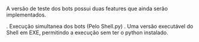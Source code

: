 A versão de teste dos bots possui duas features que ainda serão implementados.

. Execução simultanea dos bots (Pelo Shell.py)
. Uma versão executável do Shell em EXE, permitindo a execução sem ter o python instalado.
